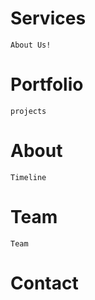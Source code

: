 # Services
    About Us!

# Portfolio
    projects

# About
    Timeline

# Team
    Team

# Contact
